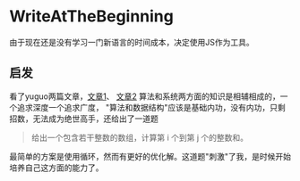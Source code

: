 # WriteAtTheBeginning
由于现在还是没有学习一门新语言的时间成本，决定使用JS作为工具。

## 启发
看了yuguo两篇文章，[文章1](https://www.qcloud.com/community/article/249)、
 [文章2](https://www.qcloud.com/community/article/520486001481854089)
算法和系统两方面的知识是相辅相成的，一个追求深度一个追求广度，
"算法和数据结构"应该是基础内功，没有内功，只剩招数，无法成为绝世高手，还给出了一道题
> 给出一个包含若干整数的数组，计算第 i 个到第 j 个的整数和。  

最简单的方案是使用循环，然而有更好的优化解。这道题"刺激"了我，是时候开始培养自己这方面的能力了。

